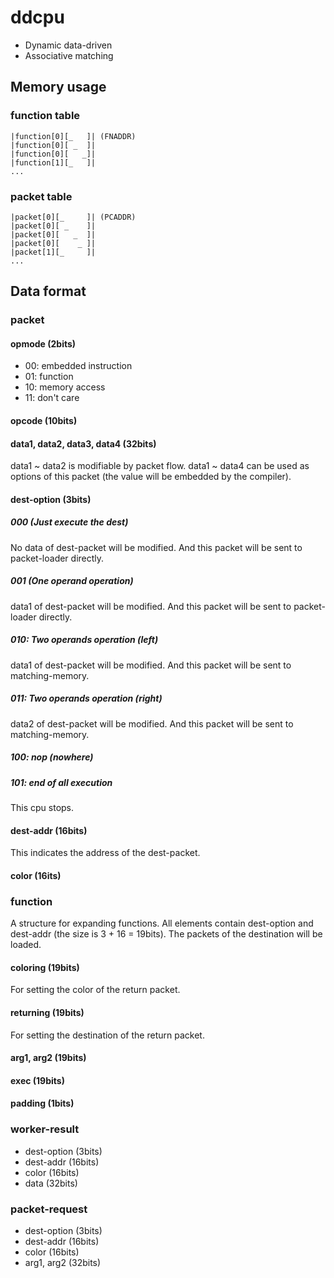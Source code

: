 ddcpu
=====================
* Dynamic data-driven
* Associative matching


Memory usage
-------------------------
### function table
```
|function[0][_   ]| (FNADDR)
|function[0][ _  ]|
|function[0][   _]|
|function[1][_   ]|
...
```

### packet table
```
|packet[0][_     ]| (PCADDR)
|packet[0][ _    ]|
|packet[0][   _  ]|
|packet[0][    _ ]|
|packet[1][_     ]|
...
```

Data format
-------------------------
### packet

#### opmode (2bits)
* 00: embedded instruction
* 01: function
* 10: memory access
* 11: don't care

#### opcode (10bits)

#### data1, data2, data3, data4 (32bits)
data1 ~ data2 is modifiable by packet flow.
data1 ~ data4 can be used as options of this packet (the value will be embedded by the compiler).

#### dest-option (3bits)
##### 000 (Just execute the dest)
No data of dest-packet will be modified.
And this packet will be sent to packet-loader directly.

##### 001 (One operand operation)
data1 of dest-packet will be modified.
And this packet will be sent to packet-loader directly.

##### 010: Two operands operation (left)
data1 of dest-packet will be modified.
And this packet will be sent to matching-memory.

##### 011: Two operands operation (right)
data2 of dest-packet will be modified.
And this packet will be sent to matching-memory.

##### 100: nop (nowhere)

##### 101: end of all execution
This cpu stops.

#### dest-addr (16bits)
This indicates the address of the dest-packet.

#### color (16its)


### function
A structure for expanding functions.
All elements contain dest-option and dest-addr (the size is 3 + 16 = 19bits).
The packets of the destination will be loaded.

#### coloring (19bits)
For setting the color of the return packet.

#### returning (19bits)
For setting the destination of the return packet.

#### arg1, arg2 (19bits)
#### exec (19bits)
#### padding (1bits)

### worker-result
* dest-option (3bits)
* dest-addr (16bits)
* color (16bits)
* data (32bits)

### packet-request
* dest-option (3bits)
* dest-addr (16bits)
* color (16bits)
* arg1, arg2 (32bits)

